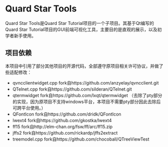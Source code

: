 # Quard Star Tools

Quard Star Tools是Quard Star Tutorial项目的一个子项目。其基于Qt编写的Quard Star Tutorial项目的GUI前端可视化工具，主要目的是直观的展示，以及初学者新手使用。

## 项目依赖

本项目中引用了部分其他项目的开源代码，全部遵守原项目相关许可协议，并做了些适配修改：

- qvncclientwidget.cpp fork自https://github.com/anzyelay/qvncclient.git
- QTelnet.cpp fork自https://github.com/silderan/QTelnet.git
- qtermwidget fork自https://github.com/lxqt/qtermwidget （去除了pty部分的实现，因为原项目不支持windows平台，本项目不需要pty部分因此去除后可跨平台使用。）
- QFontIcon fork自https://github.com/dridk/QFontIcon
- lwext4 fork自https://github.com/gkostka/lwext4
- ff15 fork自http://elm-chan.org/fsw/ff/arc/ff15.zip
- jffs2 fork自https://github.com/rickardp/jffs2extract
- treemodel.cpp fork自https://github.com/chocoball/QTreeViewTest
